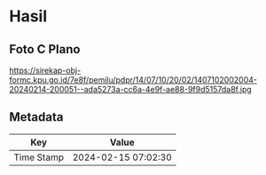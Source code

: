 # Hasil

## Foto C Plano

https://sirekap-obj-formc.kpu.go.id/7e8f/pemilu/pdpr/14/07/10/20/02/1407102002004-20240214-200051--ada5273a-cc6a-4e9f-ae88-9f9d5157da8f.jpg


## Metadata

| Key        | Value               |
| ---------- | ------------------- |
| Time Stamp | 2024-02-15 07:02:30 |



